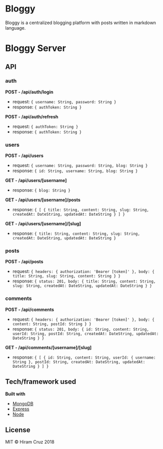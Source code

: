 # Bloggy

Bloggy is a centralized blogging platform with posts written in markdown language.

# Bloggy Server

## API

### auth

<b>POST - /api/auth/login</b>

- request: `{ username: String, password: String }`
- response: `{ authToken: String }`

<b>POST - /api/auth/refresh</b>

- request: `{ authToken: String }`
- response: `{ authToken: String }`

### users

<b>POST - /api/users</b>

- request: `{ username: String, password: String, blog: String }`
- response: `{ id: String, username: String, blog: String }`

<b>GET - /api/users/[username]</b>

- response: `{ blog: String }`

<b>GET - /api/users/[username]/posts</b>

- response: `{ [ { title: String, content: String, slug: String, createdAt: DateString, updatedAt: DateString } ] }`

<b>GET - /api/users/[username]/[slug]</b>

- response: `{ title: String, content: String, slug: String, createdAt: DateString, updatedAt: DateString }`

### posts

<b>POST - /api/posts</b>

- request: `{ headers: { authorization: 'Bearer [token]' }, body: { title: String, slug: String, content: String } }`
- response: `{ status: 201, body: { title: String, content: String, slug: String, createdAt: DateString, updatedAt: DateString } }`

### comments

<b>POST - /api/comments</b>

- request: `{ headers: { authorization: 'Bearer [token]' }, body: { content: String, postId: String } }`
- response: `{ status: 201, body: { id: String, content: String, userId: String, postId: String, createdAt: DateString, updatedAt: DateString } }`

<b>GET - /api/comments/[username]/[slug]</b>

- response: `{ [ { id: String, content: String, userId: { username: String }, postId: String, createdAt: DateString, updatedAt: DateString } ] }`

## Tech/framework used

<b>Built with</b>

- [MongoDB](https://www.mongodb.com/)
- [Express](https://expressjs.com/)
- [Node](https://nodejs.org/en/)

## License

MIT © Hiram Cruz 2018
